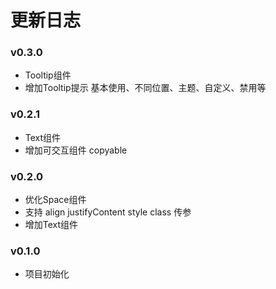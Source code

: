 
# 更新日志

### v0.3.0
- Tooltip组件
- 增加Tooltip提示 基本使用、不同位置、主题、自定义、禁用等

### v0.2.1
- Text组件
- 增加可交互组件 copyable

### v0.2.0
- 优化Space组件
- 支持 align justifyContent style class 传参
- 增加Text组件

### v0.1.0

- 项目初始化
